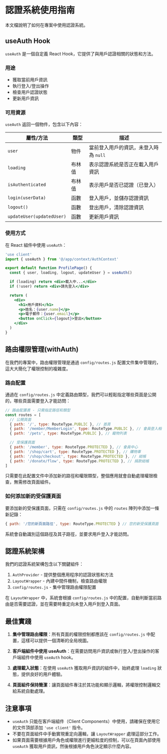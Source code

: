 # 認證系統使用指南

本文檔說明了如何在專案中使用認證系統。

## useAuth Hook

`useAuth` 是一個自定義 React Hook，它提供了與用戶認證相關的狀態和方法。

### 用途

- 獲取當前用戶資訊
- 執行登入/登出操作
- 檢查用戶認證狀態
- 更新用戶資訊

### 可用資源

`useAuth` 返回一個物件，包含以下內容：

| 屬性/方法                 | 類型   | 描述                                  |
| ------------------------- | ------ | ------------------------------------- |
| `user`                    | 物件   | 當前登入用戶的資訊，未登入時為 `null` |
| `loading`                 | 布林值 | 表示認證系統是否正在載入用戶資訊      |
| `isAuthenticated`         | 布林值 | 表示用戶是否已認證（已登入）          |
| `login(userData)`         | 函數   | 登入用戶，並儲存認證資訊              |
| `logout()`                | 函數   | 登出用戶，清除認證資訊                |
| `updateUser(updatedUser)` | 函數   | 更新用戶資訊                          |

### 使用方式

在 React 組件中使用 `useAuth`：

```jsx
'use client'
import { useAuth } from '@/app/context/AuthContext'

export default function ProfilePage() {
  const { user, loading, logout, updateUser } = useAuth()

  if (loading) return <div>載入中...</div>
  if (!user) return <div>請先登入</div>

  return (
    <div>
      <h1>用戶資料</h1>
      <p>姓名：{user.name}</p>
      <p>電子郵件：{user.email}</p>
      <button onClick={logout}>登出</button>
    </div>
  )
}
```

## 路由權限管理(withAuth)

在我們的專案中，路由權限管理是通過 `config/routes.js` 配置文件集中管理的，這大大簡化了權限控制的複雜度。

### 路由配置

通過在 `config/routes.js` 中定義路由類型，我們可以輕鬆指定哪些頁面是公開的，哪些頁面需要登入才能訪問：

```jsx
// 路由配置表 - 只需指定路徑和類型
const routes = [
  // 公開頁面
  { path: '/', type: RouteType.PUBLIC }, // 首頁
  { path: '/member/MemberLogin', type: RouteType.PUBLIC }, // 會員登入相關頁面
  { path: '/pets', type: RouteType.PUBLIC }, // 寵物列表

  // 受保護頁面
  { path: '/member', type: RouteType.PROTECTED }, // 會員中心
  { path: '/shop/cart', type: RouteType.PROTECTED }, // 購物車
  { path: '/shop/checkout', type: RouteType.PROTECTED }, // 結帳
  { path: '/donate/flow', type: RouteType.PROTECTED }, // 捐款結帳
]
```

只需要在此配置文件中添加新的路徑和權限類型，整個應用就會自動處理權限檢查，無需修改頁面組件。

### 如何添加新的受保護頁面

要添加新的受保護頁面，只需在 `config/routes.js` 中的 `routes` 陣列中添加一條新記錄：

```jsx
{ path: '/您的新頁面路徑', type: RouteType.PROTECTED } // 您的新受保護頁面
```

系統會自動識別這個路徑及其子路徑，並要求用戶登入才能訪問。

## 認證系統架構

我們的認證系統架構包含以下關鍵組件：

1. `AuthProvider` - 提供整個應用程序的認證狀態和方法
2. `LayoutWrapper` - 內建中間件機制，檢查路由權限
3. `config/routes.js` - 集中管理路由權限配置

在 `LayoutWrapper` 中，系統會根據 `config/routes.js` 中的配置，自動判斷當前路由是否需要認證，並在需要時重定向未登入用戶到登入頁面。

## 最佳實踐

1. **集中管理路由權限**：所有頁面的權限控制都應該在 `config/routes.js` 中配置，這樣可以提供一個清晰的全局視圖。

2. **客戶端組件中使用 useAuth**：在需要訪問用戶資訊或執行登入/登出操作的客戶端組件中使用 `useAuth` hook。

3. **處理載入狀態**：在使用 `useAuth` 獲取用戶資訊的組件中，始終處理 `loading` 狀態，提供良好的用戶體驗。

4. **頁面組件保持簡潔**：讓頁面組件專注於其功能和顯示邏輯，將權限控制邏輯交給系統自動處理。

## 注意事項

- `useAuth` 只能在客戶端組件（Client Components）中使用，請確保在使用它的文件頂部添加 `'use client'` 指令。
- 不要在頁面組件中手動實現重定向邏輯，讓 `LayoutWrapper` 處理這部分工作。
- 如果頁面需要根據用戶角色或權限進行更細粒度的控制，可以在頁面內部使用 `useAuth` 獲取用戶資訊，然後根據用戶角色決定顯示什麼內容。

